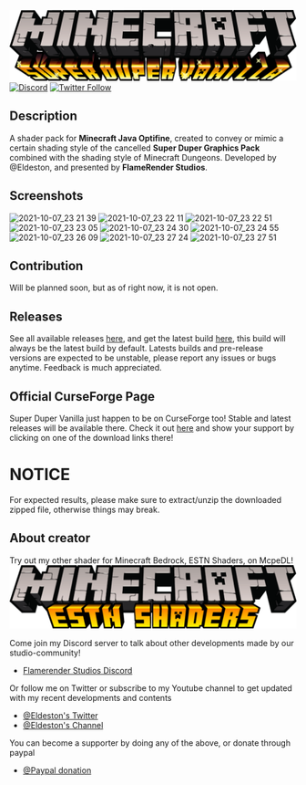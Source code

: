 ![titleLogo](/shaders/textures/title.png)
[![Discord](https://img.shields.io/discord/604061216779796492.svg?logo=discord&logoColor=white&logoWidth=20&labelColor=7289DA&label=Discord)](https://discord.gg/4XNhkcd)
[![Twitter Follow](https://img.shields.io/twitter/follow/eldeston?color=dark&label=Follow&logoColor=dark)](https://twitter.com/eldeston)

## Description
   A shader pack for **Minecraft Java Optifine**, created to convey or mimic a certain shading style of the cancelled __Super Duper Graphics Pack__ combined with the shading style of Minecraft Dungeons. Developed by @Eldeston, and presented by __FlameRender Studios__.

## Screenshots
![2021-10-07_23 21 39](https://user-images.githubusercontent.com/59617287/136449992-01e23a37-a803-4ee7-90d2-dcf64212f1e3.png)
![2021-10-07_23 22 11](https://user-images.githubusercontent.com/59617287/136450005-cd418ab2-b9b2-4d57-b941-bf0d2d537e4f.png)
![2021-10-07_23 22 51](https://user-images.githubusercontent.com/59617287/136450010-80385ef0-311c-4630-b981-cc8ffc44fb9a.png)
![2021-10-07_23 23 05](https://user-images.githubusercontent.com/59617287/136450019-69d2b1e5-62e1-4d23-bf11-55c3cb2ff299.png)
![2021-10-07_23 24 30](https://user-images.githubusercontent.com/59617287/136450023-984b2904-8c0d-4723-86d6-7230d00803ac.png)
![2021-10-07_23 24 55](https://user-images.githubusercontent.com/59617287/136450029-16f99de8-bd25-4939-a461-2893eb06845f.png)
![2021-10-07_23 26 09](https://user-images.githubusercontent.com/59617287/136450035-70d37807-0f5d-4b18-97a5-6e0503fda41b.png)
![2021-10-07_23 27 24](https://user-images.githubusercontent.com/59617287/136450040-00f7e3f2-c8d4-4a1e-8cb6-fbd021d204e4.png)
![2021-10-07_23 27 51](https://user-images.githubusercontent.com/59617287/136450041-15d31346-d19b-49ba-b31a-ffe5e41e742e.png)

## Contribution
   Will be planned soon, but as of right now, it is not open.

## Releases
   See all available releases [here](https://github.com/Eldeston/Super-Duper-Vanilla/releases), and get the latest build [here](https://github.com/Eldeston/Super-Duper-Vanilla/archive/refs/heads/master.zip), this build will always be the latest build by default. Latests builds and pre-release versions are expected to be unstable, please report any issues or bugs anytime. Feedback is much appreciated.

## Official CurseForge Page
   Super Duper Vanilla just happen to be on CurseForge too! Stable and latest releases will be available there. Check it out [here](https://www.curseforge.com/minecraft/customization/super-duper-vanilla-shaders) and show your support by clicking on one of the download links there!

# NOTICE
   For expected results, please make sure to extract/unzip the downloaded zipped file, otherwise things may break.

## About creator
   Try out my other shader for Minecraft Bedrock, ESTN Shaders, on McpeDL!
   [![img](https://github.com/Eldeston/ESTN-Shaders/blob/master/textures/ui/title.png)](https://mcpedl.com/estn-shaders/?cookie_check=1)
   
   Come join my Discord server to talk about other developments made by our studio-community!
   * [Flamerender Studios Discord](https://discord.gg/4XNhkcd)
   
   Or follow me on Twitter or subscribe to my Youtube channel to get updated with my recent developments and contents
   * [@Eldeston's Twitter](https://twitter.com/eldeston)
   * [@Eldeston's Channel](https://www.youtube.com/channel/UCQCkkFh25ydxZwCqpBhJJlg?view_as=subscriber)

   You can become a supporter by doing any of the above, or donate through paypal
   * [@Paypal donation](https://www.paypal.com/donate?hosted_button_id=4XLQ4WE296JKW)
